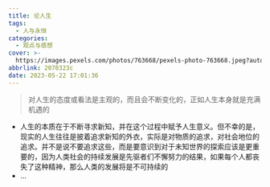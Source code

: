 ```yaml
---
title: 论人生
tags:
  - 人与永恒
categories:
  - 观点与感想
cover: >-
  https://images.pexels.com/photos/763668/pexels-photo-763668.jpeg?auto=compress&cs=tinysrgb&dpr=2&w=500
abbrlink: 2078323c
date: 2023-05-22 17:01:36
---
```


> 对人生的态度或看法是主观的，而且会不断变化的，正如人生本身就是充满机遇的
- 人生的本质在于不断寻求新知，并在这个过程中赋予人生意义。但不幸的是，现实的人生往往是披着追求新知的外衣，实际是对物质的追求，对社会地位的追求。并不是说不要追求这些，而是要意识到对于未知世界的探索应该是更重要的，因为人类社会的持续发展是先驱者们不懈努力的结果，如果每个人都丧失了这种精神，那么人类的发展将是不可持续的
- ...
